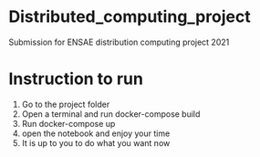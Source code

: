 # Distributed_computing_project
Submission for ENSAE distribution computing project 2021
# Instruction to run

  1. Go to the project folder
  2. Open a terminal and run docker-compose build
  3. Run docker-compose up
  4. open the notebook and enjoy your time
  5. It is up to you to do what you want now
